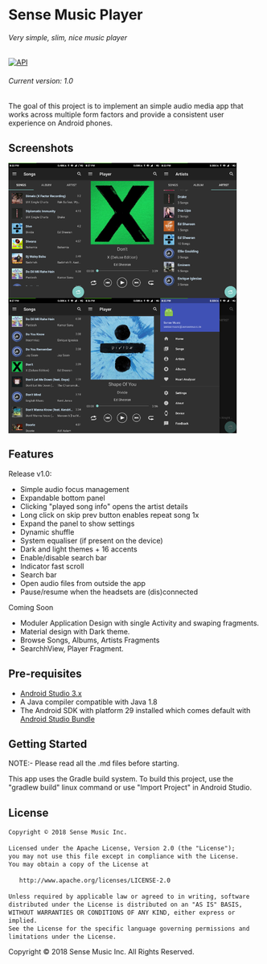 Sense Music Player 
===========================
###### Very simple, slim, nice music player
[![API](https://img.shields.io/badge/API-21%2B-blue.svg?style=flat-square)](https://android-arsenal.com/api?level=21) 
###### Current version: 1.0


The goal of this project is to implement an simple audio media app that works
across multiple form factors and provide a consistent user experience
on Android phones.

Screenshots
-----------

<div style="display:flex;">
<img alt="App image" src="metadata/screenshots/home.png" width="30%">
<img alt="App image" src="metadata/screenshots/player.png" width="30%">
<img alt="App image" src="metadata/screenshots/artist.png" width="30%">
</div>
<div style="display:flex;">
<img alt="App image" src="metadata/screenshots/songs.png" width="30%">
<img alt="App image" src="metadata/screenshots/player2.png" width="30%">
<img alt="App image" src="metadata/screenshots/drawer.png" width="30%">
</div>

Features
--------

Release v1.0:
* Simple audio focus management
* Expandable bottom panel
* Clicking "played song info" opens the artist details
* Long click on skip prev button enables repeat song 1x
* Expand the panel to show settings
* Dynamic shuffle 
* System equaliser (if present on the device)
* Dark and light themes + 16 accents
* Enable/disable search bar
* Indicator fast scroll 
* Search bar
* Open audio files from outside the app
* Pause/resume when the headsets are (dis)connected

Coming Soon
- Moduler Application Design with single Activity and swaping fragments.
- Material design with Dark theme.
- Browse Songs, Albums, Artists Fragments
- SearchhView, Player Fragment.

Pre-requisites
--------------

- [Android Studio 3.x](https://developer.android.com/studio/index.html)
- A Java compiler compatible with Java 1.8
- The Android SDK with platform 29 installed which comes default with [Android Studio Bundle](https://developer.android.com/studio/index.html)

Getting Started
---------------

NOTE:- Please read all the .md files before starting.

This app uses the Gradle build system. To build this project, use the
"gradlew build" linux command or use "Import Project" in Android Studio.


License
-------
    Copyright © 2018 Sense Music Inc.
    
    Licensed under the Apache License, Version 2.0 (the "License");
    you may not use this file except in compliance with the License.
    You may obtain a copy of the License at
    
       http://www.apache.org/licenses/LICENSE-2.0
    
    Unless required by applicable law or agreed to in writing, software
    distributed under the License is distributed on an "AS IS" BASIS,
    WITHOUT WARRANTIES OR CONDITIONS OF ANY KIND, either express or implied.
    See the License for the specific language governing permissions and
    limitations under the License.

Copyright © 2018 Sense Music Inc. All Rights Reserved.



